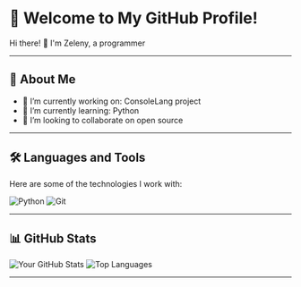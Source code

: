 # 🌟 Welcome to My GitHub Profile!

Hi there! 👋 I'm Zeleny, a programmer

---

## 🚀 About Me

- 🔭 I’m currently working on: ConsoleLang project
- 🌱 I’m currently learning: Python
- 🤝 I’m looking to collaborate on open source

---

## 🛠️ Languages and Tools

Here are some of the technologies I work with:

![Python](https://img.shields.io/badge/-Python-333?style=flat&logo=python)
![Git](https://img.shields.io/badge/-Git-333?style=flat&logo=git)

---

## 📊 GitHub Stats

![Your GitHub Stats](https://github-readme-stats.vercel.app/api?username=YourGitHubUsername&show_icons=true&theme=radical)
![Top Languages](https://github-readme-stats.vercel.app/api/top-langs/?username=YourGitHubUsername&layout=compact&theme=radical)

---



